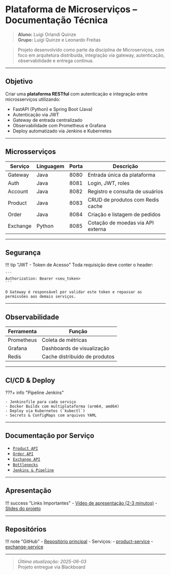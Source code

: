
# Plataforma de Microserviços – Documentação Técnica

> **Aluno:** Luigi Orlandi Quinze  
> **Grupo:** Luigi Quinze e Leonardo Freitas  

> Projeto desenvolvido como parte da disciplina de Microserviços, com foco em arquitetura distribuída, integração via gateway, autenticação, observabilidade e entrega contínua.

---

##  Objetivo

Criar uma **plataforma RESTful** com autenticação e integração entre microsserviços utilizando:

- FastAPI (Python) e Spring Boot (Java)
- Autenticação via JWT
- Gateway de entrada centralizado
- Observabilidade com Prometheus e Grafana
- Deploy automatizado via Jenkins e Kubernetes

---

##  Microsserviços

| Serviço   | Linguagem | Porta | Descrição                          |
|-----------|-----------|-------|------------------------------------|
| Gateway   | Java      | 8080  | Entrada única da plataforma        |
| Auth      | Java      | 8081  | Login, JWT, roles                  |
| Account   | Java      | 8082  | Registro e consulta de usuários    |
| Product   | Java      | 8083  | CRUD de produtos com Redis cache   |
| Order     | Java      | 8084  | Criação e listagem de pedidos      |
| Exchange  | Python    | 8085  | Cotação de moedas via API externa  |

---

##  Segurança

!!! tip "JWT - Token de Acesso"
    Toda requisição deve conter o header:

    ```
    Authorization: Bearer <seu_token>
    ```

    O Gateway é responsável por validar este token e repassar as permissões aos demais serviços.

---

##  Observabilidade

| Ferramenta   | Função                          |
|--------------|---------------------------------|
| Prometheus   | Coleta de métricas              |
| Grafana      | Dashboards de visualização      |
| Redis        | Cache distribuído de produtos   |

---

##  CI/CD & Deploy

???+ info "Pipeline Jenkins"

    - Jenkinsfile para cada serviço
    - Docker Buildx com multiplataforma (arm64, amd64)
    - Deploy via Kubernetes (`kubectl`)
    - Secrets & ConfigMaps com arquivos YAML

---

##  Documentação por Serviço

- [`Product API`](product.md)
- [`Order API`](order.md)
- [`Exchange API`](exchange.md)
- [`Bottlenecks`](bottlenecks.md)
- [`Jenkins & Pipeline`](jenkins.md)

---

##  Apresentação

!!! success "Links Importantes"
    - [Vídeo de apresentação (2-3 minutos)](https://www.youtube.com/seu_video)
    - [Slides do projeto](https://docs.google.com/presentation/d/seu_slide_id)

---

##  Repositórios

!!! note "GitHub"
    - [Repositório principal](https://github.com/seu_usuario/seu_repo)
    - Serviços:
        - [product-service](https://github.com/seu_usuario/product-service)
        - [exchange-service](https://github.com/seu_usuario/exchange-service)

---

> _Última atualização: 2025-06-03_  
> Projeto entregue via Blackboard 
